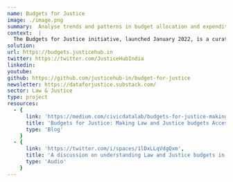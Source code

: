 ```yaml
---
name: Budgets for Justice
image: ./image.png
summary:  Analyse trends and patterns in budget allocation and expenditures for the law and justice sector.  
context:  |
  The Budgets for Justice initiative, launched January 2022, is a curated platform that brings together open budget data from the Union Government of India over the last few years to reveal trends and patterns in budget allocation and expenditures for the law and justice sector. Our objective is to make budget data more accessible, usable and comprehensive so we can stay informed about how the law and justice sector (including courts, police, prison, legal aid etc.) is funded and sourced.
solution: 
url: https://budgets.justicehub.in
twitter: https://twitter.com/JusticeHubIndia
linkedin:
youtube: 
github: https://github.com/justicehub-in/budget-for-justice
newsletter: https://dataforjustice.substack.com/ 
sector: Law & Justice
type: project
resources:
  - {
      link: 'https://medium.com/civicdatalab/budgets-for-justice-making-law-and-justice-budgets-accessible-and-actionable-28eb56a0d348',
      title: 'Budgets for Justice: Making Law and Justice budgets Accessible and Actionable',
      type: 'Blog'
    }
  - {
      link: 'https://twitter.com/i/spaces/1lDxLLqVdgQxm',
      title: 'A discussion on understanding Law and Justice budgets in India',
      type: 'Audio'
    }
---
```


